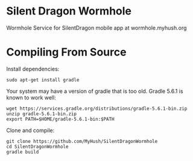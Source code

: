 # Silent Dragon Wormhole

Wormhole Service for SilentDragon mobile app at wormhole.myhush.org


# Compiling From Source


Install dependencies:

    sudo apt-get install gradle

Your system may have a version of gradle that is too old. Gradle 5.6.1 is known
to work well:

    wget https://services.gradle.org/distributions/gradle-5.6.1-bin.zip
    unzip gradle-5.6.1-bin.zip
    export PATH=$HOME/gradle-5.6.1-bin:$PATH

Clone and compile:

    git clone https://github.com/MyHush/SilentDragonWormhole
    cd SilentDragonWormhole
    gradle build
